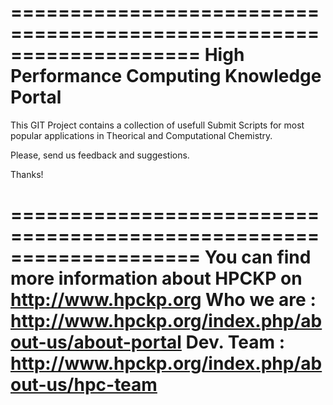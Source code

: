 ====================================================================
           High Performance Computing Knowledge Portal 
====================================================================
This GIT Project contains a collection of usefull Submit Scripts
for most popular applications in Theorical and Computational 
Chemistry.
 
Please, send us feedback and suggestions.

Thanks!

====================================================================
You can find more information about HPCKP on http://www.hpckp.org
Who we are : http://www.hpckp.org/index.php/about-us/about-portal
Dev. Team  : http://www.hpckp.org/index.php/about-us/hpc-team
====================================================================
